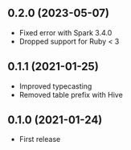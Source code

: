 ## 0.2.0 (2023-05-07)

- Fixed error with Spark 3.4.0
- Dropped support for Ruby < 3

## 0.1.1 (2021-01-25)

- Improved typecasting
- Removed table prefix with Hive

## 0.1.0 (2021-01-24)

- First release
